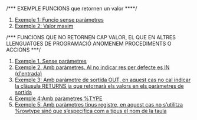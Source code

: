 /*** EXEMPLE FUNCIONS que retornen un valor ****/


1. [Exemple 1: Funcio sense paràmetres](./fun01.sql)
2. [Exemple 2: Valor maxim](./fun02.sql)

/*** FUNCIONS QUE NO RETORNEN CAP VALOR, EL QUE EN ALTRES LLENGUATGES DE PROGRAMACIÓ ANOMENEM PROCEDIMENTS O ACCIONS ***/

1. [Exemple 1. Sense paràmetres](./proc1.sql)
2. [Exemple 2. Amb paràmetres. Al no indicar res per defecte es IN (d'entrada)](./proc2.sql)
3. [Exemple 3: Amb paràmetre de sortida OUT, en aquest cas no cal indicar la clàusula RETURNS ja que retornarà els valors en els paràmetres de sortida](./proc3.sql)
4. [Exemple 4:Amb paràmetres %TYPE](./proc4.sql)
5. [Exemple 5: Amb paràmetres tipus registre, en aquest cas no s’utilitza %rowtype sinó que s’especifica com a tipus el nom de la taula](./proc5.sql)
